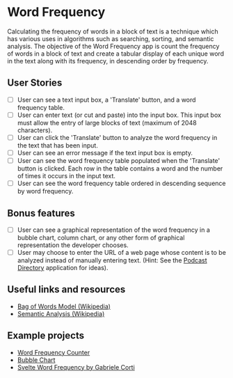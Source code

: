 # Word Frequency

Calculating the frequency of words in a block of text is a technique which has
various uses in algorithms such as searching, sorting, and semantic analysis.
The objective of the Word Frequency app is count the frequency of words in a
block of text and create a tabular display of each unique word in the text
along with its frequency, in descending order by frequency.

## User Stories

- [ ] User can see a text input box, a 'Translate' button, and a word
      frequency table.
- [ ] User can enter text (or cut and paste) into the input box. This input
      box must allow the entry of large blocks of text (maximum of 2048 characters).
- [ ] User can click the 'Translate' button to analyze the word frequency in
      the text that has been input.
- [ ] User can see an error message if the text input box is empty.
- [ ] User can see the word frequency table populated when the 'Translate'
      button is clicked. Each row in the table contains a word and the number of times
      it occurs in the input text.
- [ ] User can see the word frequency table ordered in descending sequence
      by word frequency.

## Bonus features

- [ ] User can see a graphical representation of the word frequency in a
      bubble chart, column chart, or any other form of graphical representation the
      developer chooses.
- [ ] User may choose to enter the URL of a web page whose content is to be
      analyzed instead of manually entering text. (Hint: See the
      [Podcast Directory](../2-Intermediate/Podcast-Directory-App.md) application for ideas).

## Useful links and resources

- [Bag of Words Model (Wikipedia)](https://en.wikipedia.org/wiki/Bag-of-words_model)
- [Semantic Analysis (Wikipedia)](https://en.wikipedia.org/wiki/Sentiment_analysis)

## Example projects

- [Word Frequency Counter](https://codepen.io/maxotar/pen/aLrwJM)
- [Bubble Chart](https://codepen.io/Quendoline/pen/pjELpM)
- [Svelte Word Frequency by Gabriele Corti](https://codepen.io/borntofrappe/pen/QWWWqQM)
